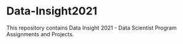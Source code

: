 # Data-Insight2021
This repository contains Data Insight 2021 - Data Scientist Program Assignments and Projects.
